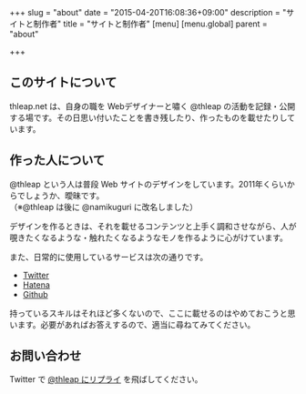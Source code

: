 +++
slug = "about"
date = "2015-04-20T16:08:36+09:00"
description = "サイトと制作者"
title = "サイトと制作者"
[menu]
  [menu.global]
      parent = "about"

+++

## このサイトについて
thleap.net は、自身の職を Webデザイナーと嘯く @thleap の活動を記録・公開する場です。その日思い付いたことを書き残したり、作ったものを載せたりしています。

## 作った人について
@thleap という人は普段 Web サイトのデザインをしています。2011年くらいからでしょうか、曖昧です。  
（※@thleap は後に @namikuguri に改名しました）

デザインを作るときは、それを載せるコンテンツと上手く調和させながら、人が覗きたくなるような・触れたくなるようなモノを作るように心がけています。

また、日常的に使用しているサービスは次の通りです。

- [Twitter](https://twitter.com/thleap)
- [Hatena](http://profile.hatena.ne.jp/thleap/)
- [Github](https://github.com/thleap)

持っているスキルはそれほど多くないので、ここに載せるのはやめておこうと思います。必要があればお答えするので、適当に尋ねてみてください。

## お問い合わせ
Twitter で [@thleap にリプライ](https://twitter.com/thleap) を飛ばしてください。
